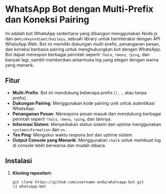 # WhatsApp Bot dengan Multi-Prefix dan Koneksi Pairing

Ini adalah bot WhatsApp sederhana yang dibangun menggunakan Node.js dan `@whiskeynvdiaet/baileys`, sebuah library untuk berinteraksi dengan API WhatsApp Web. Bot ini memiliki dukungan multi-prefix, penanganan pesan, dan koneksi berbasis pairing untuk menghubungkan bot dengan WhatsApp. Bot dapat merespon berbagai perintah seperti `!halo`, `!menu`, `!ping`, dan banyak lagi, sambil memberikan antarmuka log yang elegan dengan warna yang menarik.

## Fitur

- **Multi-Prefix**: Bot ini mendukung beberapa prefix (`!`, `.`, atau tanpa prefix).
- **Dukungan Pairing**: Menggunakan kode pairing unik untuk autentikasi WhatsApp.
- **Penanganan Pesan**: Merespons pesan masuk dan mendukung berbagai perintah seperti `!halo`, `!menu`, `!ping`, dan lainnya.
- **Informasi Sistem**: Menyediakan status sistem dan uptime menggunakan `systeminformation` dan `os`.
- **Tes Ping**: Mengukur waktu respons bot dan uptime sistem.
- **Output Console yang Menarik**: Menggunakan `chalk` untuk membuat log di console lebih berwarna dan mudah dibaca.

## Instalasi

1. **Kloning repositori:**

   ```bash
   git clone https://github.com/username-anda/whatsapp-bot.git
   cd whatsapp-bot
